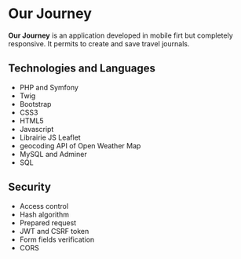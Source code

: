 # Our Journey #

**Our Journey** is an application developed in mobile firt but completely responsive. 
It permits to create and save travel journals.

## Technologies and Languages ##

- PHP and Symfony
- Twig
- Bootstrap
- CSS3
- HTML5
- Javascript
- Librairie JS Leaflet
- geocoding API of Open Weather Map
- MySQL and Adminer
- SQL

## Security ##

- Access control
- Hash algorithm 
- Prepared request
- JWT and CSRF token
- Form fields verification
- CORS